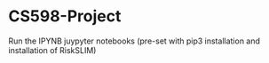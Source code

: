 # CS598-Project

Run the IPYNB juypyter notebooks (pre-set with pip3 installation and installation of RiskSLIM)
